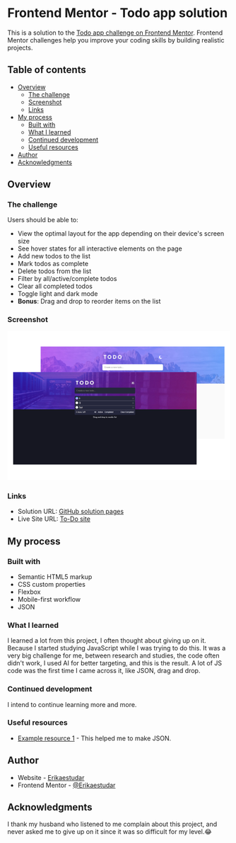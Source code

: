 # Frontend Mentor - Todo app solution

This is a solution to the [Todo app challenge on Frontend Mentor](https://www.frontendmentor.io/challenges/todo-app-Su1_KokOW). Frontend Mentor challenges help you improve your coding skills by building realistic projects. 

## Table of contents

- [Overview](#overview)
  - [The challenge](#the-challenge)
  - [Screenshot](#screenshot)
  - [Links](#links)
- [My process](#my-process)
  - [Built with](#built-with)
  - [What I learned](#what-i-learned)
  - [Continued development](#continued-development)
  - [Useful resources](#useful-resources)
- [Author](#author)
- [Acknowledgments](#acknowledgments)

## Overview

### The challenge

Users should be able to:

- View the optimal layout for the app depending on their device's screen size
- See hover states for all interactive elements on the page
- Add new todos to the list
- Mark todos as complete
- Delete todos from the list
- Filter by all/active/complete todos
- Clear all completed todos
- Toggle light and dark mode
- **Bonus**: Drag and drop to reorder items on the list

### Screenshot

![](./design/screenshot-readme.png)

### Links

- Solution URL: [GitHub solution pages](https://github.com/Erikaestudar/development/tree/main/todo-app-main)
- Live Site URL: [To-Do site](https://erikaestudar.github.io/development/todo-app-main/index.html)

## My process

### Built with

- Semantic HTML5 markup
- CSS custom properties
- Flexbox
- Mobile-first workflow
- JSON

### What I learned

I learned a lot from this project, I often thought about giving up on it. Because I started studying JavaScript while I was trying to do this. It was a very big challenge for me, between research and studies, the code often didn't work, I used AI for better targeting, and this is the result. A lot of JS code was the first time I came across it, like JSON, drag and drop.

### Continued development

I intend to continue learning more and more.

### Useful resources

- [Example resource 1](https://www.youtube.com/watch?v=MxP4jZQY0h4&t=2783s) - This helped me to make JSON.

## Author

- Website - [Erikaestudar](https://erikaestudar.github.io/development/social-links-profile-main/index.html)
- Frontend Mentor - [@Erikaestudar](https://www.frontendmentor.io/profile/Erikaestudar)

## Acknowledgments

I thank my husband who listened to me complain about this project, and never asked me to give up on it since it was so difficult for my level.😂
